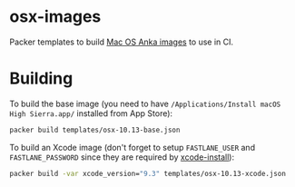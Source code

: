 # osx-images

Packer templates to build [Mac OS Anka images](https://veertu.com/anka-technology/) to use in CI.

# Building

To build the base image (you need to have `/Applications/Install macOS High Sierra.app/` installed from App Store):

```bash
packer build templates/osx-10.13-base.json
```

To build an Xcode image (don't forget to setup `FASTLANE_USER` and `FASTLANE_PASSWORD` since they are required by
[xcode-install](https://github.com/KrauseFx/xcode-install#usage)):

```bash
packer build -var xcode_version="9.3" templates/osx-10.13-xcode.json
```
